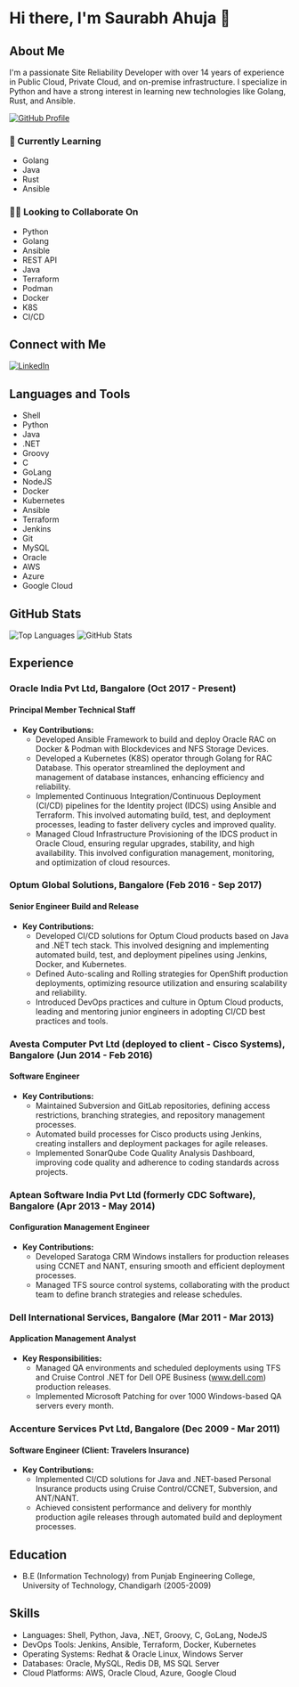 # Hi there, I'm Saurabh Ahuja 👋

## About Me
I'm a passionate Site Reliability Developer with over 14 years of experience in Public Cloud, Private Cloud, and on-premise infrastructure. I specialize in Python and have a strong interest in learning new technologies like Golang, Rust, and Ansible.

[![GitHub Profile](https://img.shields.io/badge/-saurabhaahujaa-black?style=flat&logo=github&logoColor=white&link=https://github.com/saurabhaahujaa)](https://github.com/saurabhaahujaa)

### 🌱 Currently Learning
- Golang
- Java
- Rust
- Ansible

### 👯‍♂️ Looking to Collaborate On
- Python
- Golang
- Ansible
- REST API
- Java
- Terraform
- Podman
- Docker
- K8S
- CI/CD

## Connect with Me
[![LinkedIn](https://img.shields.io/badge/-saurabhaahujaa-blue?style=flat&logo=Linkedin&logoColor=white&link=https://linkedin.com/in/saurabhaahujaa)](https://linkedin.com/in/saurabhaahujaa)

## Languages and Tools
- Shell
- Python
- Java
- .NET
- Groovy
- C
- GoLang
- NodeJS
- Docker
- Kubernetes
- Ansible
- Terraform
- Jenkins
- Git
- MySQL
- Oracle
- AWS
- Azure
- Google Cloud

## GitHub Stats
![Top Languages](https://github-readme-stats.vercel.app/api/top-langs/?username=saurabhaahujaa&layout=compact)
![GitHub Stats](https://github-readme-stats.vercel.app/api?username=saurabhaahujaa&show_icons=true)

## Experience

### Oracle India Pvt Ltd, Bangalore (Oct 2017 - Present)
#### Principal Member Technical Staff
- **Key Contributions:**
  - Developed Ansible Framework to build and deploy Oracle RAC on Docker & Podman with Blockdevices and NFS Storage Devices.
  - Developed a Kubernetes (K8S) operator through Golang for RAC Database. This operator streamlined the deployment and management of database instances, enhancing efficiency and reliability.
  - Implemented Continuous Integration/Continuous Deployment (CI/CD) pipelines for the Identity project (IDCS) using Ansible and Terraform. This involved automating build, test, and deployment processes, leading to faster delivery cycles and improved quality.
  - Managed Cloud Infrastructure Provisioning of the IDCS product in Oracle Cloud, ensuring regular upgrades, stability, and high availability. This involved configuration management, monitoring, and optimization of cloud resources.

### Optum Global Solutions, Bangalore (Feb 2016 - Sep 2017)
#### Senior Engineer Build and Release
- **Key Contributions:**
  - Developed CI/CD solutions for Optum Cloud products based on Java and .NET tech stack. This involved designing and implementing automated build, test, and deployment pipelines using Jenkins, Docker, and Kubernetes.
  - Defined Auto-scaling and Rolling strategies for OpenShift production deployments, optimizing resource utilization and ensuring scalability and reliability.
  - Introduced DevOps practices and culture in Optum Cloud products, leading and mentoring junior engineers in adopting CI/CD best practices and tools.

### Avesta Computer Pvt Ltd (deployed to client - Cisco Systems), Bangalore (Jun 2014 - Feb 2016)
#### Software Engineer
- **Key Contributions:**
  - Maintained Subversion and GitLab repositories, defining access restrictions, branching strategies, and repository management processes.
  - Automated build processes for Cisco products using Jenkins, creating installers and deployment packages for agile releases.
  - Implemented SonarQube Code Quality Analysis Dashboard, improving code quality and adherence to coding standards across projects.

### Aptean Software India Pvt Ltd (formerly CDC Software), Bangalore (Apr 2013 - May 2014)
#### Configuration Management Engineer
- **Key Contributions:**
  - Developed Saratoga CRM Windows installers for production releases using CCNET and NANT, ensuring smooth and efficient deployment processes.
  - Managed TFS source control systems, collaborating with the product team to define branch strategies and release schedules.

### Dell International Services, Bangalore (Mar 2011 - Mar 2013)
#### Application Management Analyst
- **Key Responsibilities:**
  - Managed QA environments and scheduled deployments using TFS and Cruise Control .NET for Dell OPE Business (www.dell.com) production releases.
  - Implemented Microsoft Patching for over 1000 Windows-based QA servers every month.

### Accenture Services Pvt Ltd, Bangalore (Dec 2009 - Mar 2011)
#### Software Engineer (Client: Travelers Insurance)
- **Key Contributions:**
  - Implemented CI/CD solutions for Java and .NET-based Personal Insurance products using Cruise Control/CCNET, Subversion, and ANT/NANT.
  - Achieved consistent performance and delivery for monthly production agile releases through automated build and deployment processes.

## Education
- B.E (Information Technology) from Punjab Engineering College, University of Technology, Chandigarh (2005-2009)

## Skills
- Languages: Shell, Python, Java, .NET, Groovy, C, GoLang, NodeJS
- DevOps Tools: Jenkins, Ansible, Terraform, Docker, Kubernetes
- Operating Systems: Redhat & Oracle Linux, Windows Server
- Databases: Oracle, MySQL, Redis DB, MS SQL Server
- Cloud Platforms: AWS, Oracle Cloud, Azure, Google Cloud
